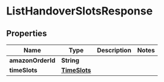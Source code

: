 # ListHandoverSlotsResponse

## Properties
Name | Type | Description | Notes
------------ | ------------- | ------------- | -------------
**amazonOrderId** | **String** |  | 
**timeSlots** | [**TimeSlots**](TimeSlots.md) |  | 
